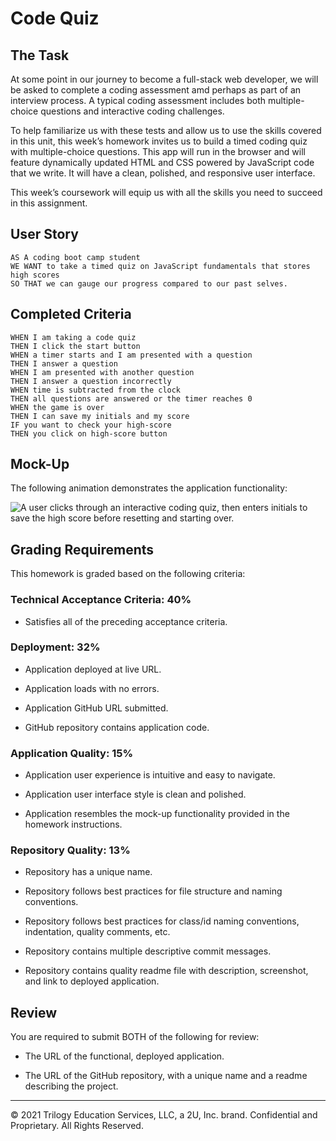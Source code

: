 # Code Quiz

## The Task

At some point in our journey to become a full-stack web developer, we will be asked to complete a coding assessment amd perhaps as part of an interview process. A typical coding assessment includes both multiple-choice questions and interactive coding challenges. 

To help familiarize us with these tests and allow us to use the skills covered in this unit, this week’s homework invites us to build a timed coding quiz with multiple-choice questions. This app will run in the browser and will feature dynamically updated HTML and CSS powered by JavaScript code that we write. It will have a clean, polished, and responsive user interface. 

This week’s coursework will equip us with all the skills you need to succeed in this assignment.

## User Story

```
AS A coding boot camp student
WE WANT to take a timed quiz on JavaScript fundamentals that stores high scores
SO THAT we can gauge our progress compared to our past selves. 
```

## Completed Criteria

```
WHEN I am taking a code quiz
THEN I click the start button
WHEN a timer starts and I am presented with a question
THEN I answer a question
WHEN I am presented with another question
THEN I answer a question incorrectly
WHEN time is subtracted from the clock
THEN all questions are answered or the timer reaches 0
WHEN the game is over
THEN I can save my initials and my score
IF you want to check your high-score
THEN you click on high-score button
```

## Mock-Up

The following animation demonstrates the application functionality:

![A user clicks through an interactive coding quiz, then enters initials to save the high score before resetting and starting over.](./Assets/04-web-apis-homework-demo.gif)

## Grading Requirements

This homework is graded based on the following criteria: 

### Technical Acceptance Criteria: 40%

* Satisfies all of the preceding acceptance criteria.

### Deployment: 32%

* Application deployed at live URL.

* Application loads with no errors.

* Application GitHub URL submitted.

* GitHub repository contains application code.

### Application Quality: 15%

* Application user experience is intuitive and easy to navigate.

* Application user interface style is clean and polished.

* Application resembles the mock-up functionality provided in the homework instructions.

### Repository Quality: 13%

* Repository has a unique name.

* Repository follows best practices for file structure and naming conventions.

* Repository follows best practices for class/id naming conventions, indentation, quality comments, etc.

* Repository contains multiple descriptive commit messages.

* Repository contains quality readme file with description, screenshot, and link to deployed application.

## Review

You are required to submit BOTH of the following for review:

* The URL of the functional, deployed application.

* The URL of the GitHub repository, with a unique name and a readme describing the project.

---

© 2021 Trilogy Education Services, LLC, a 2U, Inc. brand. Confidential and Proprietary. All Rights Reserved.